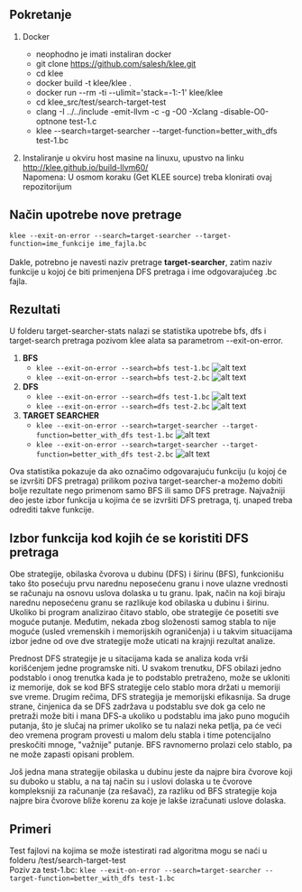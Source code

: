 ## Pokretanje

1) Docker
	- neophodno je imati instaliran docker
	- git clone https://github.com/salesh/klee.git
	- cd klee
	- docker build -t klee/klee .
	- docker run --rm -ti --ulimit='stack=-1:-1' klee/klee
	- cd klee_src/test/search-target-test
	- clang -I ../../include -emit-llvm -c -g -O0 -Xclang -disable-O0-optnone test-1.c
	- klee --search=target-searcher --target-function=better_with_dfs test-1.bc 


2) Instaliranje u okviru host masine na linuxu, upustvo na linku http://klee.github.io/build-llvm60/<br/>
Napomena: U osmom koraku (Get KLEE source) treba klonirati ovaj repozitorijum

## Način upotrebe nove pretrage

```klee --exit-on-error --search=target-searcher --target-function=ime_funkcije ime_fajla.bc```<br/>  
Dakle, potrebno je navesti naziv pretrage **target-searcher**, zatim naziv funkcije u kojoj će biti primenjena DFS pretraga i ime odgovarajućeg .bc fajla. 

## Rezultati

U folderu target-searcher-stats nalazi se statistika upotrebe bfs, dfs i target-search pretraga pozivom klee alata sa parametrom --exit-on-error.
1) **BFS**
	- ```klee --exit-on-error --search=bfs test-1.bc```
	![alt text](./target-searcher-stats/bfs-test-1.png)
	- ```klee --exit-on-error --search=bfs test-2.bc```
	![alt text](/target-searcher-stats/bfs-test-2.png)
2) **DFS**
	- ```klee --exit-on-error --search=dfs test-1.bc```
	![alt text](/target-searcher-stats/dfs-test-1.png)
	- ```klee --exit-on-error --search=dfs test-2.bc```
	![alt text](/target-searcher-stats/dfs-test-2.png)
3) **TARGET SEARCHER**
	- ```klee --exit-on-error --search=target-searcher --target-function=better_with_dfs test-1.bc```
	![alt text](/target-searcher-stats/ts-test-1.png)
	- ```klee --exit-on-error --search=target-searcher --target-function=better_with_dfs test-2.bc```
	![alt text](/target-searcher-stats/ts-test-2.png)
  
Ova statistika pokazuje da ako označimo odgovarajuću funkciju (u kojoj će se izvršiti DFS pretraga) prilikom poziva target-searcher-a možemo dobiti bolje rezultate nego primenom samo BFS ili samo DFS pretrage. Najvažniji deo jeste izbor funkcija u kojima će se izvršiti DFS pretraga, tj. unaped treba odrediti takve funkcije.

## Izbor funkcija kod kojih će se koristiti DFS pretraga
Obe strategije, obilaska čvorova u dubinu (DFS) i širinu (BFS), funkcionišu tako što posećuju prvu narednu neposećenu granu i nove ulazne vrednosti se računaju na osnovu uslova dolaska u tu granu. Ipak, način na koji biraju narednu neposećenu granu se razlikuje kod obilaska u dubinu i širinu. Ukoliko bi program analizirao čitavo stablo, obe strategije će posetiti sve moguće putanje. Međutim, nekada zbog složenosti samog stabla to nije moguće (usled vremenskih i memorijskih ograničenja) i u takvim situacijama izbor jedne od ove dve strategije može uticati na krajnji rezultat analize.

Prednost DFS strategije je u sitacijama kada se analiza koda vrši korišćenjem jedne programske niti. U svakom trenutku, DFS obilazi jedno podstablo i onog trenutka kada je to 
podstablo pretraženo, može se ukloniti iz memorije, dok se kod BFS strategije celo stablo mora držati u memoriji sve vreme. Drugim rečima, DFS strategija je memorijski efikasnija. Sa druge strane, činjenica da se DFS zadržava u podstablu sve dok ga celo ne pretraži može biti i mana DFS-a ukoliko u podstablu ima jako puno mogućih putanja, što je slučaj na primer ukoliko se tu nalazi neka petlja, pa će veći deo vremena program provesti u malom delu stabla i time potencijalno preskočiti mnoge, "važnije" putanje. BFS ravnomerno prolazi celo stablo, pa ne može zapasti opisani problem.

Još jedna mana strategije obilaska u dubinu jeste da najpre bira čvorove koji su duboko u stablu, a na taj način su i uslovi dolaska u te čvorove kompleksniji za računanje (za rešavač), za razliku od BFS strategije koja najpre bira čvorove bliže korenu za koje je lakše izračunati uslove dolaska. 





## Primeri

Test fajlovi na kojima se može istestirati rad algoritma mogu se naći u folderu /test/search-target-test<br/>
Poziv za test-1.bc: ```klee --exit-on-error --search=target-searcher --target-function=better_with_dfs test-1.bc``` 
